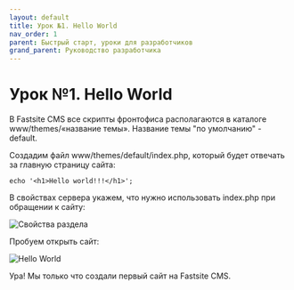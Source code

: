 ```yaml
---
layout: default
title: Урок №1. Hello World
nav_order: 1
parent: Быстрый старт, уроки для разработчиков
grand_parent: Руководство разработчика
---
```


# Урок №1. Hello World

В Fastsite CMS все скрипты фронтофиса располагаются в каталоге www/themes/«название темы». Название темы "по умолчанию" - default.

Создадим файл www/themes/default/index.php, который будет отвечать за главную страницу сайта:

`echo '<h1>Hello world!!!</h1>';`

В свойствах сервера укажем, что нужно использовать index.php при обращении к сайту:

![Свойства раздела]({{site.baseurl}}/images/pic1.png)

Пробуем открыть сайт:

![Hello World]({{site.baseurl}}/images/pic3.png)

Ура! Мы только что создали первый сайт на Fastsite CMS.
